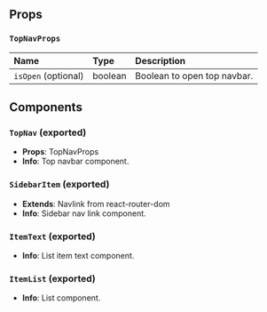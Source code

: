 ## Props

### `TopNavProps`

| Name | Type | Description                                                          |
| :--- | :--- | :------------------------------------------------------------------- |
| `isOpen` (optional) | boolean | Boolean to open top navbar.

## Components

### `TopNav` (exported)
- **Props**: TopNavProps
- **Info**: Top navbar component.

### `SidebarItem` (exported)
- **Extends**: Navlink from react-router-dom
- **Info**: Sidebar nav link component.

### `ItemText` (exported)
- **Info**: List item text component.

### `ItemList` (exported)
- **Info**: List component.